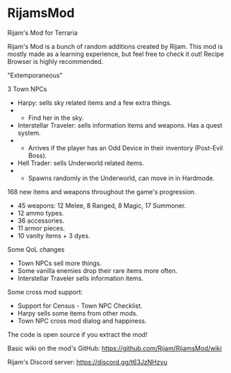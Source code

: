 # RijamsMod
Rijam's Mod for Terraria

Rijam's Mod is a bunch of random additions created by Rijam. This mod is mostly made as a learning experience, but feel free to check it out! Recipe Browser is highly recommended.

"Extemporaneous"

3 Town NPCs
- Harpy: sells sky related items and a few extra things.
- - Find her in the sky.
- Interstellar Traveler: sells information items and weapons. Has a quest system.
- - Arrives if the player has an Odd Device in their inventory (Post-Evil Boss).
- Hell Trader: sells Underworld related items.
- - Spawns randomly in the Underworld, can move in in Hardmode.

168 new items and weapons throughout the game's progression.
- 45 weapons: 12 Melee, 8 Ranged, 8 Magic, 17 Summoner.
- 12 ammo types.
- 36 accessories.
- 11 armor pieces.
- 10 vanity items + 3 dyes.

Some QoL changes
- Town NPCs sell more things.
- Some vanilla enemies drop their rare items more often.
- Interstellar Traveler sells information items.

Some cross mod support:
- Support for Census - Town NPC Checklist.
- Harpy sells some items from other mods.
- Town NPC cross mod dialog and happiness.

The code is open source if you extract the mod!

Basic wiki on the mod's GitHub: https://github.com/Rijam/RijamsMod/wiki

Rijam's Discord server: https://discord.gg/t63JzNHzvu